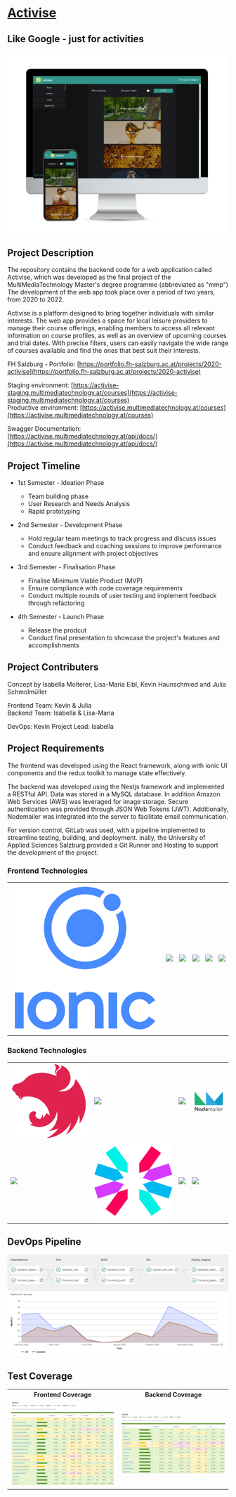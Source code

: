 # [Activise](https://portfolio.fh-salzburg.ac.at/projects/2020-activise/)
## Like Google - just for activities

<img src='docs/activise-app.png'>

## Project Description

The repository contains the backend code for a web application called Activise, which was developed as the final project of the MultiMediaTechnology Master's degree programme (abbreviated as "mmp")
The development of the web app took place over a period of two years, from 2020 to 2022.

Activise is a platform designed to bring together individuals with similar interests. The web app provides a space for local leisure providers to manage their course offerings, enabling members to access all relevant information on course profiles, as well as an overview of upcoming courses and trial dates. With precise filters, users can easily navigate the wide range of courses available and find the ones that best suit their interests.

FH Salzburg - Portfolio: [https://portfolio.fh-salzburg.ac.at/projects/2020-activise](https://portfolio.fh-salzburg.ac.at/projects/2020-activise)

Staging environment: [https://activise-staging.multimediatechnology.at/courses](https://activise-staging.multimediatechnology.at/courses)  
Productive environment: [https://activise.multimediatechnology.at/courses](https://activise.multimediatechnology.at/courses)

Swagger Documentation: [https://activise.multimediatechnology.at/api/docs/](https://activise.multimediatechnology.at/api/docs/)



## Project Timeline

* 1st Semester - Ideation Phase
    - Team building phase
    - User Research and Needs Analysis
    - Rapid prototyping

* 2nd Semester - Development Phase
    - Hold regular team meetings to track progress and discuss issues
    - Conduct feedback and coaching sessions to improve performance and ensure alignment with project objectives

* 3rd Semester - Finalisation Phase
    - Finalise Minimum Viable Product (MVP)
    - Ensure compliance with code coverage requirements
    - Conduct multiple rounds of user testing and implement feedback through refactoring

* 4th Semester - Launch Phase
    - Release the prodcut
    - Conduct final presentation to showcase the project's features and accomplishments



## Project Contributers
Concept by Isabella Molterer, Lisa-Maria Eibl, Kevin Haunschmied and Julia Schmolmüller

Frontend Team: Kevin & Julia  
Backend Team: Isabella & Lisa-Maria

DevOps: Kevin
Project Lead: Isabella



## Project Requirements

The frontend was developed using the React framework, along with ionic UI components and the redux toolkit to manage state effectively.

The backend was developed using the Nestjs framework and implemented a RESTful API. 
Data was stored in a MySQL database. In addition Amazon Web Services (AWS) was leveraged for image storage.
Secure authentication was provided through JSON Web Tokens (JWT). Additionally, Nodemailer was integrated into the server to facilitate email communication.

For version control, GitLab was used, with a pipeline implemented to streamline testing, building, and deployment. 
inally, the University of Applied Sciences Salzburg provided a Git Runner and Hosting to support the development of the project.



### Frontend Technologies

<table>
  <tr>
    <td style="border:none;"><img src='docs/ionic-logo.png'></td>
    <td style="border:none;"><img src='https://user-images.githubusercontent.com/25181517/183897015-94a058a6-b86e-4e42-a37f-bf92061753e5.png'></td>
    <td style="border:none;"><img src='https://user-images.githubusercontent.com/25181517/187896150-cc1dcb12-d490-445c-8e4d-1275cd2388d6.png'></td>
    <td style="border:none;"><img src="https://user-images.githubusercontent.com/25181517/183890598-19a0ac2d-e88a-4005-a8df-1ee36782fde1.png"></td>
    <td style="border:none;"><img src='https://user-images.githubusercontent.com/25181517/187955005-f4ca6f1a-e727-497b-b81b-93fb9726268e.png'></td>
    <td style="border:none;"><img src='https://user-images.githubusercontent.com/68279555/200387386-276c709f-380b-46cc-81fd-f292985927a8.png'></td>
  </tr>
 </table>

### Backend Technologies

<table>
  <tr>
    <td style="border:none;"><img widht="100px" src='docs/nestjs-logo.svg'></td>
    <td style="border:none;"><img widht="100px" src='https://user-images.githubusercontent.com/25181517/192107858-fe19f043-c502-4009-8c47-476fc89718ad.png'></td>
    <td style="border:none;"><img widht="100px" src='https://user-images.githubusercontent.com/25181517/183568594-85e280a7-0d7e-4d1a-9028-c8c2209e073c.png'></td>
    <td style="border:none;"><img widht="100px" src='docs/nodemailer-logo.png'></td>
  </tr>
  <tr>
    <td style="border:none;"><img widht="100px" src='https://user-images.githubusercontent.com/25181517/183896128-ec99105a-ec1a-4d85-b08b-1aa1620b2046.png'></td>
    <td style="border:none;"><img widht="100px" src='docs/jwt-logo.svg'></td>
    <td style="border:none;"><img widht="100px" src='https://user-images.githubusercontent.com/25181517/183896132-54262f2e-6d98-41e3-8888-e40ab5a17326.png'></td>
    <td style="border:none;"><img widht="100px" src='https://user-images.githubusercontent.com/25181517/187955005-f4ca6f1a-e727-497b-b81b-93fb9726268e.png'></td>
  </tr>
 </table>



## DevOps Pipeline

<img src='docs/pipeline.PNG'>



## Test Coverage

<table>
    <tr>
        <th style="border:none;">Frontend Coverage</th>
        <th style="border:none;">Backend Coverage</th>
    </tr>
    <tr>
        <td style="border:none;"><img src='docs/coverage-frontend.png'></td>
        <td style="border:none;"><img src='docs/coverage-backend.png'></td>
    </tr>
 </table>
